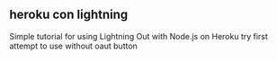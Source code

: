 heroku con lightning
------------------------

Simple tutorial for using Lightning Out with Node.js on Heroku try first attempt to use without oaut button

